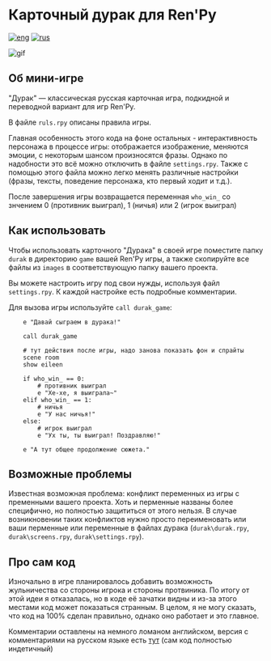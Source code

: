 # Карточный дурак для Ren'Py
[![eng](https://img.shields.io/badge/lang-en-en?color=DCDCDC)](https://github.com/N0Fanru/renpy-CardDurak/blob/master/README.md)
[![rus](https://img.shields.io/badge/lang-ru-ru)](https://github.com/N0Fanru/renpy-CardDurak/blob/master/README-ru.md)

![gif](https://github.com/user-attachments/assets/3083327d-daad-471b-b523-67eae0c5d913)


## Об мини-игре
"Дурак" — классическая русская карточная игра, подкидной и переводной вариант для игр Ren'Py.

В файле `ruls.rpy` описаны правила игры.

Главная особенность этого кода на фоне остальных - интерактивность персонажа в процессе игры: отображается изображение, меняются эмоции, с некоторым шансом произносятся фразы. Однако по надобности это всё можно отключить в файле `settings.rpy`. Также с помощью этого файла можно легко менять различные настройки (фразы, тексты, поведение персонажа, кто первый ходит и т.д.).

После завершения игры возвращается переменная `who_win_` со знчением 0 (противник выиграл), 1 (ничья) или 2 (игрок выиграл)

## Как использовать
Чтобы использовать карточного "Дурака" в своей игре поместите папку `durak` в директорию `game` вашей Ren'Py игры, а также скопируйте все файлы из `images` в соответствующую папку вашего проекта.

Вы можете настроить игру под свои нужды, используя файл `settings.rpy`. К каждой настройке есть подробные комментарии.

Для вызова игры используйте `call durak_game`:
```
    e "Давай сыграем в дурака!"

    call durak_game

    # тут действия после игры, надо занова показать фон и спрайты
    scene room
    show eileen

    if who_win_ == 0:
        # противник выиграл
        e "Хе-хе, я выиграла~"
    elif who_win_ == 1:
        # ничья
        e "У нас ничья!"
    else:
        # игрок выиграл
        e "Ух ты, ты выиграл! Поздравляю!"

    e "А тут общее продолжение сюжета."
```


## Возможные проблемы
Известная возможная проблема: конфликт переменных из игры с пременными вашего проекта. Хоть и перменные названы более специфично, но полностью защититься от этого нельзя. В случае возникновении таких конфликтов нужно просто переименовать или ваши перменные или переменные в файлах дурака (`durak\durak.rpy`, `durak\screens.rpy`, `durak\settings.rpy`).

## Про сам код
Изночально в игре планировалось добавить возможность жульничества со стороны игрока и стороны протвиника. По итогу от этой идеи я отказалась, но в коде её зачатки видны и из-за этого местами код может показаться странным. В целом, я не могу сказать, что код на 100% сделан правильно, однако оно работает и это главное.

Комментарии оставлены на немного ломаном английском, версия с комментариями на русском языке есть [тут](https://drive.google.com/file/d/1YXWvsiUubg6YJrTtHGueEtW_rVIbHh4k/view?usp=sharing) (сам код полностью индетичный)
